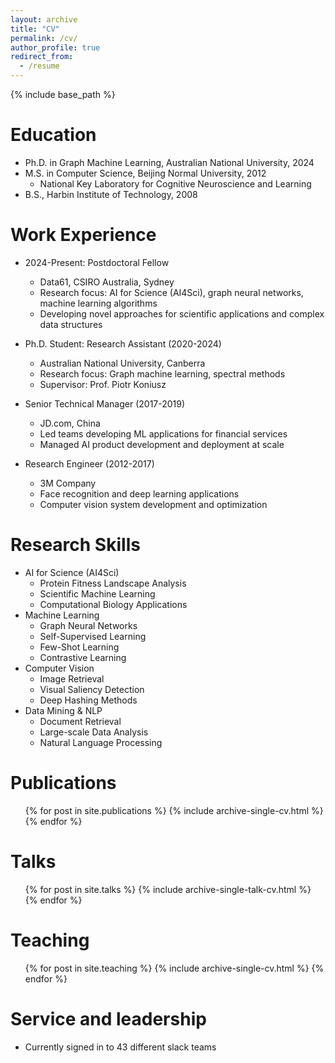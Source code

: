 ```yaml
---
layout: archive
title: "CV"
permalink: /cv/
author_profile: true
redirect_from:
  - /resume
---
```


{% include base_path %}

Education
======
* Ph.D. in Graph Machine Learning, Australian National University, 2024
* M.S. in Computer Science, Beijing Normal University, 2012
  * National Key Laboratory for Cognitive Neuroscience and Learning
* B.S., Harbin Institute of Technology, 2008

Work Experience
======
* 2024-Present: Postdoctoral Fellow
  * Data61, CSIRO Australia, Sydney
  * Research focus: AI for Science (AI4Sci), graph neural networks, machine learning algorithms
  * Developing novel approaches for scientific applications and complex data structures

* Ph.D. Student: Research Assistant (2020-2024)
  * Australian National University, Canberra
  * Research focus: Graph machine learning, spectral methods
  * Supervisor: Prof. Piotr Koniusz

* Senior Technical Manager (2017-2019)
  * JD.com, China
  * Led teams developing ML applications for financial services
  * Managed AI product development and deployment at scale

* Research Engineer (2012-2017)
  * 3M Company
  * Face recognition and deep learning applications
  * Computer vision system development and optimization
  
Research Skills
======
* AI for Science (AI4Sci)
  * Protein Fitness Landscape Analysis
  * Scientific Machine Learning
  * Computational Biology Applications
* Machine Learning
  * Graph Neural Networks
  * Self-Supervised Learning
  * Few-Shot Learning
  * Contrastive Learning
* Computer Vision
  * Image Retrieval
  * Visual Saliency Detection
  * Deep Hashing Methods
* Data Mining & NLP
  * Document Retrieval
  * Large-scale Data Analysis
  * Natural Language Processing

Publications
======
  <ul>{% for post in site.publications %}
    {% include archive-single-cv.html %}
  {% endfor %}</ul>
  
Talks
======
  <ul>{% for post in site.talks %}
    {% include archive-single-talk-cv.html %}
  {% endfor %}</ul>
  
Teaching
======
  <ul>{% for post in site.teaching %}
    {% include archive-single-cv.html %}
  {% endfor %}</ul>
  
Service and leadership
======
* Currently signed in to 43 different slack teams
